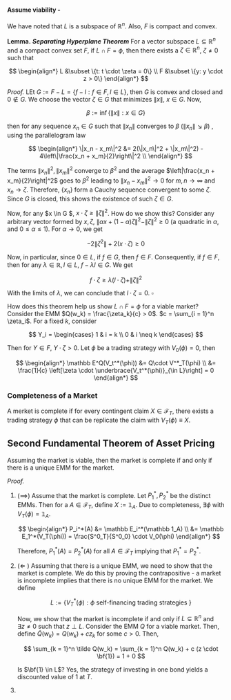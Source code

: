 #### Assume viability -

We have noted that $L$ is a subspace of $\mathbb R^n$. Also, $F$ is compact and convex.

**Lemma.** ***Separating Hyperplane Theorem*** For a vector subspace $L \subseteq \mathbb R^n$ and a compact convex set $F$, if $L \cap F = \phi$, then there exists a $\zeta \in \mathbb R^n$,  $\zeta \neq 0$ such that

$$
\begin{align*}
L &\subset \{t: t \cdot \zeta = 0\} \\
F &\subset \{y: y \cdot z > 0\}
\end{align*}
$$

*Proof.* LEt $G:= F - L = \{f - l: f \in F, l \in L\}$, then $G$ is convex and closed and $0 \not \in G$. We choose the vector $\zeta \in G$ that minimizes $\|x\|$, $x \in G$. Now,

$$
\beta := \inf \{\|x \|: x \in G \}
$$

then for any sequence $x_n \in G$ such that $\|x_n\|$ converges to $\beta$ ($\|x_n\| \searrow \beta$) , using the parallelogram law

$$
\begin{align*}
    \|x_n - x_m\|^2 &= 2(\|x_n\|^2 + \|x_m\|^2) - 4\left\|\frac{x_n + x_m}{2}\right\|^2 \\
\end{align*}
$$

 The terms $\|x_n\|^2, \|x_m\|^2$ converge to $\beta^2$ and the average $\left|\frac{x_n + x_m}{2}\right|^2$ goes to  $\beta^2$ leading to $\|x_n - x_m\|^2 \to 0$ for $m, n \to \infty$ and $x_n \to \zeta$. Therefore, $\{x_n\}$ form a Cauchy sequence convergent to some $\zeta$. Since $G$ is closed, this shows the existence of such $\zeta \in G$.

Now, for any $x \in G $, $x \cdot \zeta \geq \|\zeta\|^2$. How do we show this? Consider any arbitrary vector formed by $x, \zeta$,  $\|\alpha x + (1 - \alpha)\zeta\|^2 - \|\zeta\|^2 \geq 0$ (a quadratic in $\alpha$, and $0 \leq \alpha \leq 1$).  For $\alpha \to 0$, we get

$$
-2 \|\zeta^2\|  + 2(x\cdot \zeta) \geq 0
$$

Now, in particular, since $0 \in L$, if $f \in G$, then $f \in F$. Consequently, if $f \in F$, then for any $\lambda \in \mathbb R, l \in L$, $f - \lambda l \in G$. We get

$$
f\cdot \zeta \geq \lambda (l \cdot \zeta) + \|\zeta\|^2
$$

With the limits of $\lambda$, we can conclude that $l \cdot \zeta = 0$. $\square$

How does this theorem help us show $L \cap F = \phi$ for a viable market? Consider the EMM $Q(w_k) = \frac{\zeta_k}{c} > 0$. $c = \sum_{i = 1}^n \zeta_i$. For a fixed $k$, consider

$$
Y_i = \begin{cases} 1 & i = k \\ 0 & i \neq k \end{cases} 
$$

Then for $Y \in F$, $Y \cdot \zeta > 0$. Let $\phi$ be a trading strategy with $V_0(\phi) = 0$, then

$$
\begin{align*}
    \mathbb E^Q(V_t^*(\phi)) &= Q\cdot V^*_T(\phi) \\
&= \frac{1}{c} \left[\zeta \cdot \underbrace{V_t^*(\phi)}_{\in L}\right] = 0
\end{align*}
$$

### Completeness of a Market

A merket is complete if for every contingent claim $X \in \mathcal F_T$, there exists a trading strategy $\phi$ that can be replicate the claim with $V_T(\phi) \equiv X$.  

## Second Fundamental Theorem of Asset Pricing

Assuming the market is viable, then the market is complete if and only if there is a unique EMM for the market.

*Proof.*

1. $(\implies)$ Assume that the market is complete. Let $P_1^*, P_2^*$ be the distinct EMMs. Then for a $A \in \mathcal F_T$, define $X:= \mathbb 1_A$. Due to completeness, $\exists \phi$ with $V_T(\phi) = \mathbb 1_A$. 
   
   $$
   \begin{align*}
P_i^*(A) &= \mathbb E_i^*(\mathbb 1_A) \\
&= \mathbb E_1^*(V_T(\phi)) = \frac{S^0_T}{S^0_0} \cdot V_0(\phi)
\end{align*}
   $$
   
   Therefore, $P_1^*(A) = P_2^*(A)$ for all $A \in \mathcal F_T$ implying that $P_1^* = P_2^*$.

2. ($\Longleftarrow$ ) Assuming that there is a unique EMM, we need to show that the market is complete. We do this by proving the contrapositive - a market is incomplete implies that there is no unique EMM for the market. We define 
   
   $$
   L:= \{V_T^*(\phi): \phi \text{ self-financing trading strategies }\}
   $$
   
   Now, we show that the market is incomplete if and only if $L \subsetneq \mathbb R^n$ and $\exists z \neq 0$ such that $z \perp L$. Consider the EMM $Q$ for a viable market. Then, define $\tilde Q(w_k) = Q(w_k) + c z_k$ for some $c > 0$. Then,
   
   $$
   \sum_{k = 1}^n \tilde Q(w_k) = \sum_{k = 1}^n Q(w_k) + c (z \cdot \bf{1}) = 1 + 0
   $$
   
   Is $\bf{1} \in L$? Yes, the strategy of investing in one bond yields a discounted value of $1$ at $T$.

3. 


